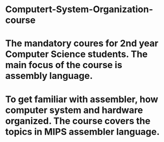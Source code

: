 # Computert-System-Organization-course
# The mandatory coures for 2nd year Computer Science students. The main focus of the course is assembly language. 
# To get familiar with assembler, how computer system and hardware organized. The course covers the topics in MIPS assembler language.
